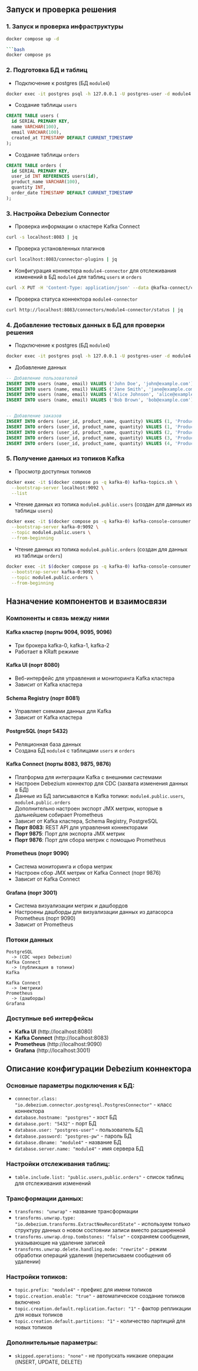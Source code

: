 ## Запуск и проверка решения

### 1. Запуск и проверка инфраструктуры

````bash
docker compose up -d

```bash
docker compose ps
````

### 2. Подготовка БД и таблиц

- Подключение к postgres (БД `module4`)

```bash
docker exec -it postgres psql -h 127.0.0.1 -U postgres-user -d module4
```

- Создание таблицы `users`

```sql
CREATE TABLE users (
  id SERIAL PRIMARY KEY,
  name VARCHAR(100),
  email VARCHAR(100),
  created_at TIMESTAMP DEFAULT CURRENT_TIMESTAMP
);
```

- Создание таблицы `orders`

```sql
CREATE TABLE orders (
  id SERIAL PRIMARY KEY,
  user_id INT REFERENCES users(id),
  product_name VARCHAR(100),
  quantity INT,
  order_date TIMESTAMP DEFAULT CURRENT_TIMESTAMP
);
```

### 3. Настройка Debezium Connector

- Проверка информации о кластере Kafka Connect

```bash
curl -s localhost:8083 | jq
```

- Проверка установленных плагинов

```bash
curl localhost:8083/connector-plugins | jq
```

- Конфигурация коннектора `module4-connector` для отслеживания изменений в БД `module4` для таблиц `users` и `orders`

```bash
curl -X PUT -H 'Content-Type: application/json' --data @kafka-connect/connector.json http://localhost:8083/connectors/module4-connector/config | jq
```

- Проверка статуса коннектора `module4-connector`

```bash
curl http://localhost:8083/connectors/module4-connector/status | jq
```

### 4. Добавление тестовых данных в БД для проверки решения

- Подключение к postgres (БД `module4`)

```bash
docker exec -it postgres psql -h 127.0.0.1 -U postgres-user -d module4
```

- Добавление данных

```sql
-- Добавление пользователей
INSERT INTO users (name, email) VALUES ('John Doe', 'john@example.com');
INSERT INTO users (name, email) VALUES ('Jane Smith', 'jane@example.com');
INSERT INTO users (name, email) VALUES ('Alice Johnson', 'alice@example.com');
INSERT INTO users (name, email) VALUES ('Bob Brown', 'bob@example.com');


-- Добавление заказов
INSERT INTO orders (user_id, product_name, quantity) VALUES (1, 'Product A', 2);
INSERT INTO orders (user_id, product_name, quantity) VALUES (1, 'Product B', 1);
INSERT INTO orders (user_id, product_name, quantity) VALUES (2, 'Product C', 5);
INSERT INTO orders (user_id, product_name, quantity) VALUES (3, 'Product D', 3);
INSERT INTO orders (user_id, product_name, quantity) VALUES (4, 'Product E', 4);
```

### 5. Получение данных из топиков Kafka

- Просмотр доступных топиков

```bash
docker exec -it $(docker compose ps -q kafka-0) kafka-topics.sh \
  --bootstrap-server localhost:9092 \
  --list
```

- Чтение данных из топика `module4.public.users` (создан для данных из таблицы `users`)

```bash
docker exec -it $(docker compose ps -q kafka-0) kafka-console-consumer.sh \
  --bootstrap-server kafka-0:9092 \
  --topic module4.public.users \
  --from-beginning
```

- Чтение данных из топика `module4.public.orders` (создан для данных из таблицы `orders`)

```bash
docker exec -it $(docker compose ps -q kafka-0) kafka-console-consumer.sh \
  --bootstrap-server kafka-0:9092 \
  --topic module4.public.orders \
  --from-beginning
```

## Назначение компонентов и взаимосвязи

### Компоненты и связь между ними

#### Kafka кластер (порты 9094, 9095, 9096)

- Три брокера kafka-0, kafka-1, kafka-2
- Работает в KRaft режиме

#### Kafka UI (порт 8080)

- Веб-интерфейс для управления и мониторинга Kafka кластера
- Зависит от Kafka кластера

#### Schema Registry (порт 8081)

- Управляет схемами данных для Kafka
- Зависит от Kafka кластера

#### PostgreSQL (порт 5432)

- Реляционная база данных
- Создана БД `module4` с таблицами `users` и `orders`

#### Kafka Connect (порты 8083, 9875, 9876)

- Платформа для интеграции Kafka с внешними системами
- Настроен Debezium коннектор для CDC (захвата изменения данных в БД)
- Данные из БД записываются в Kafka топики: `module4.public.users`, `module4.public.orders`
- Дополнительно настроен экспорт JMX метрик, которые в дальнейшем собирает Prometheus
- Зависит от Kafka кластера, Schema Registry, PostgreSQL
- **Порт 8083**: REST API для управления коннекторами
- **Порт 9875**: Порт для экспорта JMX метрик
- **Порт 9876**: Порт для сбора метрик с помощью Prometheus

#### Prometheus (порт 9090)

- Система мониторинга и сбора метрик
- Настроен сбор JMX метрик от Kafka Connect (порт 9876)
- Зависит от Kafka Connect

#### Grafana (порт 3001)

- Система визуализации метрик и дашбордов
- Настроены дашборды для визуализации данных из датасорса Prometheus (порт 9090)
- Зависит от Prometheus

### Потоки данных

```
PostgreSQL
  -> (CDC через Debezium)
Kafka Connect
  -> (публикация в топики)
Kafka

Kafka Connect
  -> (метрики)
Prometheus
  -> (дашборды)
Grafana
```

### Доступные веб интерфейсы

- **Kafka UI** (http://localhost:8080)
- **Kafka Connect** (http://localhost:8083)
- **Prometheus** (http://localhost:9090)
- **Grafana** (http://localhost:3001)

## Описание конфигурации Debezium коннектора

### Основные параметры подключения к БД:

- `connector.class: "io.debezium.connector.postgresql.PostgresConnector"` - класс коннектора
- `database.hostname: "postgres"` - хост БД
- `database.port: "5432"` - порт БД
- `database.user: "postgres-user"` - пользователь БД
- `database.password: "postgres-pw"` - пароль БД
- `database.dbname: "module4"` - название БД
- `database.server.name: "module4"` - имя сервера БД

### Настройки отслеживания таблиц:

- `table.include.list: "public.users,public.orders"` - список таблиц для отслеживания изменений

### Трансформации данных:

- `transforms: "unwrap"` - название трансформации
- `transforms.unwrap.type: "io.debezium.transforms.ExtractNewRecordState"` - используем только структуру данных о новом состоянии записи вместо расширенной
- `transforms.unwrap.drop.tombstones: "false"` - сохраняем сообщения, указывающие на удаление записей
- `transforms.unwrap.delete.handling.mode: "rewrite"` - режим обработки операций удаления (переписываем сообщения об удалении)

### Настройки топиков:

- `topic.prefix: "module4"` - префикс для имени топиков
- `topic.creation.enable: "true"` - автоматическое создание топиков включено
- `topic.creation.default.replication.factor: "1"` - фактор репликации для новых топиков
- `topic.creation.default.partitions: "1"` - количество партиций для новых топиков

### Дополнительные параметры:

- `skipped.operations: "none"` - не пропускать никакие операции (INSERT, UPDATE, DELETE)
